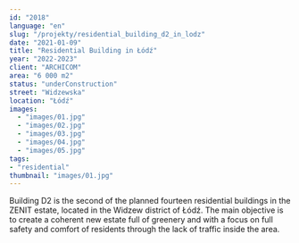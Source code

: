 ```yaml
---
id: "2018"
language: "en"
slug: "/projekty/residential_building_d2_in_lodz"
date: "2021-01-09"
title: "Residential Building in Łódź"
year: "2022-2023"
client: "ARCHICOM"
area: "6 000 m2" 
status: "underConstruction"
street: "Widzewska"
location: "Łódź"
images:
  - "images/01.jpg"
  - "images/02.jpg"
  - "images/03.jpg"
  - "images/04.jpg"
  - "images/05.jpg"    
tags:
- "residential"
thumbnail: "images/01.jpg"
---
```

Building D2 is the second of the planned fourteen residential buildings in the ZENIT estate, located in the Widzew district of Łódź. The main objective is to create a coherent new estate full of greenery and with a focus on full safety and comfort of residents through the lack of traffic inside the area.


